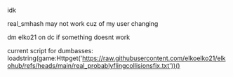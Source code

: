 idk

real_smhash may not work cuz of my user changing

dm elko21 on dc if something doesnt work

current script for dumbasses: loadstring(game:Httpget('https://raw.githubusercontent.com/elkoelko21/elkohub/refs/heads/main/real_probablyflingcollisionsfix.txt'))()
